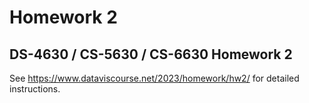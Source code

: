 # Homework 2

## DS-4630 / CS-5630 / CS-6630 Homework 2

See https://www.dataviscourse.net/2023/homework/hw2/ for detailed instructions.
